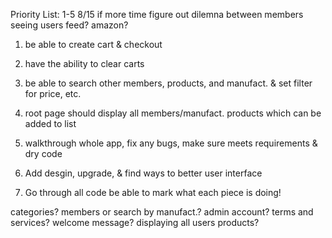 Priority List: 1-5 8/15 if more time figure out dilemna between members seeing users feed? amazon?

1. be able to create cart & checkout
2. have the ability to clear carts

3. be able to search other members, products, and manufact. & set filter for price, etc.
4. root page should display all members/manufact. products which can be added to list
5. walkthrough whole app, fix any bugs, make sure meets requirements & dry code
6. Add desgin, upgrade, & find ways to better user interface
7. Go through all code be able to mark what each piece is doing!

categories?
members or search by manufact.?
admin account?
terms and services?
welcome message?
displaying all users products?
